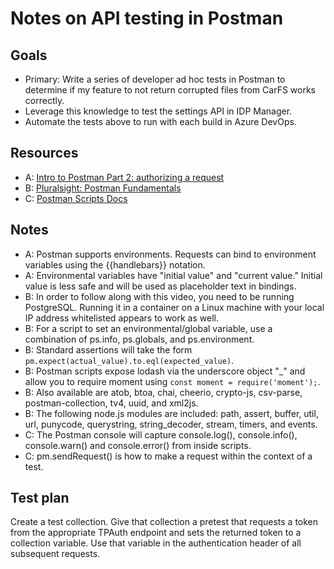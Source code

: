 # Notes on API testing in Postman

## Goals

* Primary: Write a series of developer ad hoc tests in Postman to determine if my feature to not return corrupted files from CarFS works correctly.
* Leverage this knowledge to test the settings API in IDP Manager.
* Automate the tests above to run with each build in Azure DevOps.

## Resources

* A: [Intro to Postman Part 2: authorizing a request](https://www.youtube.com/watch?v=Q23wkkfezfM)
* B: [Pluralsight: Postman Fundamentals](https://app.pluralsight.com/library/courses/postman-fundamentals/table-of-contents)
* C: [Postman Scripts Docs](https://learning.getpostman.com/docs/postman/scripts/intro-to-scripts/)

## Notes

* A: Postman supports environments. Requests can bind to environment variables using the {{handlebars}} notation.
* A: Environmental variables have "initial value" and "current value." Initial value is less safe and will be used as placeholder text in bindings.
* B: In order to follow along with this video, you need to be running PostgreSQL. Running it in a container on a Linux machine with your local IP address whitelisted appears to work as well.
* B: For a script to set an environmental/global variable, use a combination of ps.info, ps.globals, and ps.environment.
* B: Standard assertions will take the form ``pm.expect(actual_value).to.eql(expected_value)``.
* B: Postman scripts expose lodash via the underscore object "\_" and allow you to require moment using ``const moment = require('moment');``.
* B: Also available are atob, btoa, chai, cheerio, crypto-js, csv-parse, postman-collection, tv4, uuid, and xml2js.
* B: The following node.js modules are included: path, assert, buffer, util, url, punycode, querystring, string_decoder, stream, timers, and events.
* C: The Postman console will capture console.log(), console.info(), console.warn() and console.error() from inside scripts.
* C: pm.sendRequest() is how to make a request within the context of a test.

## Test plan

Create a test collection. Give that collection a pretest that requests a token from the appropriate TPAuth endpoint and sets the returned token to a collection variable. Use that variable in the authentication header of all subsequent requests.
